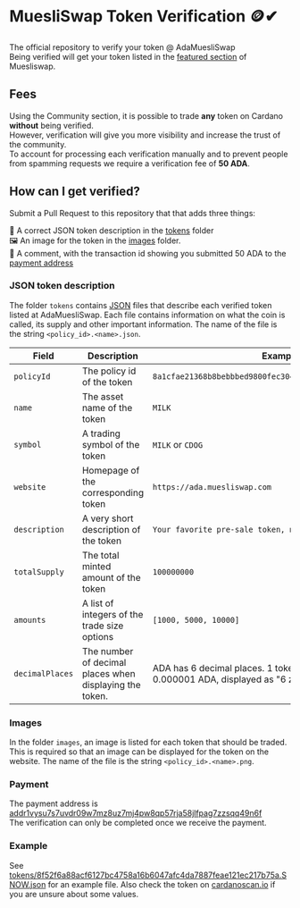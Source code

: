 # MuesliSwap Token Verification 🪙✔

The official repository to verify your token @ AdaMuesliSwap  
Being verified will get your token listed in the [featured section](https://ada.muesliswap.com/markets/featured) of Muesliswap.

## Fees
Using the Community section, it is possible to trade **any** token on Cardano **without** being verified.  
However, verification will give you more visibility and increase the trust of the community.  
To account for processing each verification manually and to prevent people from spamming requests we require a verification fee of **50 ADA**. 

## How can I get verified?
Submit a Pull Request to this repository that that adds three things: 

📄 A correct JSON token description in the [tokens](tokens) folder  
🖼️ An image for the token in the [images](images) folder.  
💸 A comment, with the transaction id showing you submitted 50 ADA to the [payment address](https://cardanoscan.io/address/6121cf43dc6346f2bbdb11f82f6e550b8e00d3c39768797d21ea3c2140)


### JSON token description

The folder `tokens` contains [JSON](https://en.wikipedia.org/wiki/JSON) files that describe each verified token listed at AdaMuesliSwap.
Each file contains information on what the coin is called, its supply and other important information.
The name of the file is the string `<policy_id>.<name>.json`.

| Field | Description | Example |
| ----- | ----------- | ------- |
| `policyId` | The policy id of the token | `8a1cfae21368b8bebbbed9800fec304e95cce39a2a57dc35e2e3ebaa` |
| `name` | The asset name of the token | `MILK` |
| `symbol` | A trading symbol of the token | `MILK` or `CDOG` |
| `website` | Homepage of the corresponding token | `https://ada.muesliswap.com` |
| `description` | A very short description of the token | `Your favorite pre-sale token, making you stronger` |
| `totalSupply` | The total minted amount of the token | `100000000` |
| `amounts` | A list of integers of the trade size options |`[1000, 5000, 10000]` |
| `decimalPlaces` | The number of decimal places when displaying the token. | ADA has 6 decimal places. 1 token = 1 Lovelace = 0.000001 ADA, displayed as "6 zeroes" |

### Images

In the folder `images`, an image is listed for each token that should be traded.
This is required so that an image can be displayed for the token on the website.
The name of the file is the string `<policy_id>.<name>.png`.

### Payment

The payment address is [addr1vysu7s7uvdr09w7mz8uz7mj4pw8qp57rja58jlfpag7zzsqq49n6f](https://cardanoscan.io/address/6121cf43dc6346f2bbdb11f82f6e550b8e00d3c39768797d21ea3c2140)  
The verification can only be completed once we receive the payment.

### Example  

See [tokens/8f52f6a88acf6127bc4758a16b6047afc4da7887feae121ec217b75a.SNOW.json](tokens/8f52f6a88acf6127bc4758a16b6047afc4da7887feae121ec217b75a.SNOW.json) for an example file.
Also check the token on [cardanoscan.io](https://cardanoscan.io/token/8a1cfae21368b8bebbbed9800fec304e95cce39a2a57dc35e2e3ebaa4d494c4b) if you are unsure about some values.
